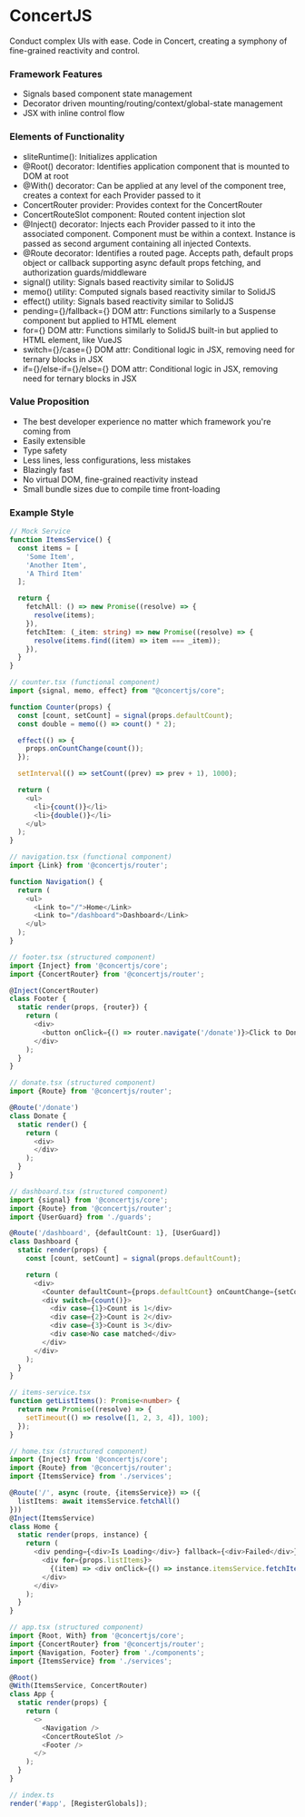# ConcertJS
Conduct complex UIs with ease. Code in Concert, creating a symphony of fine-grained reactivity and control.


### Framework Features

- Signals based component state management
- Decorator driven mounting/routing/context/global-state management
- JSX with inline control flow


### Elements of Functionality

- sliteRuntime(): Initializes application
- @Root() decorator: Identifies application component that is mounted to DOM at root
- @With() decorator: Can be applied at any level of the component tree, creates a context for each Provider passed to it
- ConcertRouter provider: Provides context for the ConcertRouter
- ConcertRouteSlot component: Routed content injection slot
- @Inject() decorator: Injects each Provider passed to it into the associated component. Component must be within a context. Instance is passed as second argument containing all injected Contexts.
- @Route decorator: Identifies a routed page. Accepts path, default props object or callback supporting async default props fetching, and authorization guards/middleware
- signal() utility: Signals based reactivity similar to SolidJS
- memo() utility: Computed signals based reactivity similar to SolidJS
- effect() utility: Signals based reactivity similar to SolidJS
- pending={}/fallback={} DOM attr: Functions similarly to a Suspense component but applied to HTML element
- for={} DOM attr: Functions similarly to SolidJS <For /> built-in but applied to HTML element, like VueJS
- switch={}/case={} DOM attr: Conditional logic in JSX, removing need for ternary blocks in JSX
- if={}/else-if={}/else={} DOM attr: Conditional logic in JSX, removing need for ternary blocks in JSX


### Value Proposition
- The best developer experience no matter which framework you're coming from
- Easily extensible
- Type safety
- Less lines, less configurations, less mistakes
- Blazingly fast
- No virtual DOM, fine-grained reactivity instead
- Small bundle sizes due to compile time front-loading


### Example Style

```typescript jsx
// Mock Service
function ItemsService() {
  const items = [
    'Some Item',
    'Another Item',
    'A Third Item'
  ];

  return {
    fetchAll: () => new Promise((resolve) => {
      resolve(items);
    }),
    fetchItem: (_item: string) => new Promise((resolve) => {
      resolve(items.find((item) => item === _item));
    }),
  }
}

// counter.tsx (functional component)
import {signal, memo, effect} from "@concertjs/core";

function Counter(props) {
  const [count, setCount] = signal(props.defaultCount);
  const double = memo(() => count() * 2);

  effect(() => {
    props.onCountChange(count());
  });

  setInterval(() => setCount((prev) => prev + 1), 1000);

  return (
    <ul>
      <li>{count()}</li>
      <li>{double()}</li>
    </ul>
  );
}

// navigation.tsx (functional component)
import {Link} from '@concertjs/router';

function Navigation() {
  return (
    <ul>
      <Link to="/">Home</Link>
      <Link to="/dashboard">Dashboard</Link>
    </ul>
  );
}

// footer.tsx (structured component)
import {Inject} from '@concertjs/core';
import {ConcertRouter} from '@concertjs/router';

@Inject(ConcertRouter)
class Footer {
  static render(props, {router}) {
    return (
      <div>
        <button onClick={() => router.navigate('/donate')}>Click to Donate</button>
      </div>
    );
  }
}

// donate.tsx (structured component)
import {Route} from '@concertjs/router';

@Route('/donate')
class Donate {
  static render() {
    return (
      <div>
      </div>
    );
  }
}

// dashboard.tsx (structured component)
import {signal} from '@concertjs/core';
import {Route} from '@concertjs/router';
import {UserGuard} from './guards';

@Route('/dashboard', {defaultCount: 1}, [UserGuard])
class Dashboard {
  static render(props) {
    const [count, setCount] = signal(props.defaultCount);

    return (
      <div>
        <Counter defaultCount={props.defaultCount} onCountChange={setCount} />
        <div switch={count()}>
          <div case={1}>Count is 1</div>
          <div case={2}>Count is 2</div>
          <div case={3}>Count is 3</div>
          <div case>No case matched</div>
        </div>
      </div>
    );
  }
}

// items-service.tsx
function getListItems(): Promise<number> {
  return new Promise((resolve) => {
    setTimeout(() => resolve([1, 2, 3, 4]), 100);
  });
}

// home.tsx (structured component)
import {Inject} from '@concertjs/core';
import {Route} from '@concertjs/router';
import {ItemsService} from './services';

@Route('/', async (route, {itemsService}) => ({
  listItems: await itemsService.fetchAll()
}))
@Inject(ItemsService)
class Home {
  static render(props, instance) {
    return (
      <div pending={<div>Is Loading</div>} fallback={<div>Failed</div>}>
        <div for={props.listItems}>
          {(item) => <div onClick={() => instance.itemsService.fetchItem(item)}>{item}</div>}
        </div>
      </div>
    );
  }
}

// app.tsx (structured component)
import {Root, With} from '@concertjs/core';
import {ConcertRouter} from '@concertjs/router';
import {Navigation, Footer} from './components';
import {ItemsService} from './services';

@Root()
@With(ItemsService, ConcertRouter)
class App {
  static render(props) {
    return (
      <>
        <Navigation />
        <ConcertRouteSlot />
        <Footer />
      </>
    );
  }
}

// index.ts
render('#app', [RegisterGlobals]);
```
